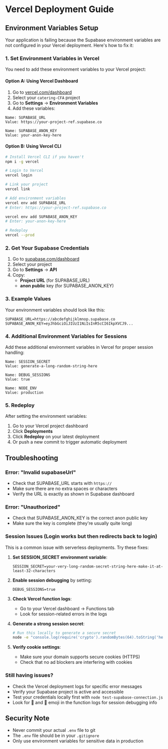 # Vercel Deployment Guide

## Environment Variables Setup

Your application is failing because the Supabase environment variables are not configured in your Vercel deployment. Here's how to fix it:

### 1. Set Environment Variables in Vercel

You need to add these environment variables to your Vercel project:

#### Option A: Using Vercel Dashboard
1. Go to [vercel.com/dashboard](https://vercel.com/dashboard)
2. Select your `catering-CFA` project
3. Go to **Settings** → **Environment Variables**
4. Add these variables:

```
Name: SUPABASE_URL
Value: https://your-project-ref.supabase.co

Name: SUPABASE_ANON_KEY  
Value: your-anon-key-here
```

#### Option B: Using Vercel CLI
```bash
# Install Vercel CLI if you haven't
npm i -g vercel

# Login to Vercel
vercel login

# Link your project
vercel link

# Add environment variables
vercel env add SUPABASE_URL
# Enter: https://your-project-ref.supabase.co

vercel env add SUPABASE_ANON_KEY
# Enter: your-anon-key-here

# Redeploy
vercel --prod
```

### 2. Get Your Supabase Credentials

1. Go to [supabase.com/dashboard](https://supabase.com/dashboard)
2. Select your project
3. Go to **Settings** → **API**
4. Copy:
   - **Project URL** (for SUPABASE_URL)
   - **anon public** key (for SUPABASE_ANON_KEY)

### 3. Example Values

Your environment variables should look like this:
```
SUPABASE_URL=https://abcdefghijklmnop.supabase.co
SUPABASE_ANON_KEY=eyJhbGciOiJIUzI1NiIsInR5cCI6IkpXVCJ9...
```

### 4. Additional Environment Variables for Sessions

Add these additional environment variables in Vercel for proper session handling:

```
Name: SESSION_SECRET
Value: generate-a-long-random-string-here

Name: DEBUG_SESSIONS  
Value: true

Name: NODE_ENV
Value: production
```

### 5. Redeploy

After setting the environment variables:
1. Go to your Vercel project dashboard
2. Click **Deployments**
3. Click **Redeploy** on your latest deployment
4. Or push a new commit to trigger automatic deployment

## Troubleshooting

### Error: "Invalid supabaseUrl"
- Check that SUPABASE_URL starts with `https://`
- Make sure there are no extra spaces or characters
- Verify the URL is exactly as shown in Supabase dashboard

### Error: "Unauthorized" 
- Check that SUPABASE_ANON_KEY is the correct anon public key
- Make sure the key is complete (they're usually quite long)

### Session Issues (Login works but then redirects back to login)

This is a common issue with serverless deployments. Try these fixes:

1. **Set SESSION_SECRET environment variable**:
   ```
   SESSION_SECRET=your-very-long-random-secret-string-here-make-it-at-least-32-characters
   ```

2. **Enable session debugging** by setting:
   ```
   DEBUG_SESSIONS=true
   ```

3. **Check Vercel function logs**:
   - Go to your Vercel dashboard → Functions tab
   - Look for session-related errors in the logs

4. **Generate a strong session secret**:
   ```bash
   # Run this locally to generate a secure secret
   node -e "console.log(require('crypto').randomBytes(64).toString('hex'))"
   ```
   
5. **Verify cookie settings**:
   - Make sure your domain supports secure cookies (HTTPS)
   - Check that no ad blockers are interfering with cookies

### Still having issues?
- Check the Vercel deployment logs for specific error messages
- Verify your Supabase project is active and accessible  
- Test your credentials locally first with `node test-supabase-connection.js`
- Look for 🔐 and 📍 emoji in the function logs for session debugging info

## Security Note

- Never commit your actual `.env` file to git
- The `.env` file should be in your `.gitignore` 
- Only use environment variables for sensitive data in production
